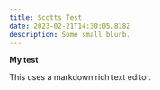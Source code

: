 ```yaml
---
title: Scotts Test
date: 2023-02-21T14:30:05.818Z
description: Some small blurb.
---
```

**M﻿y test**

T﻿his uses a markdown rich text editor.